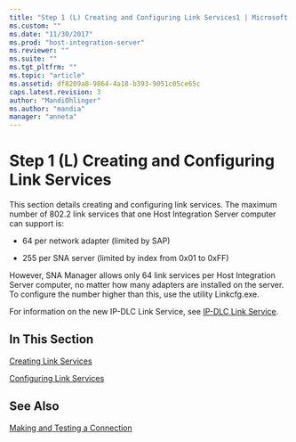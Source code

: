 ```yaml
---
title: "Step 1 (L) Creating and Configuring Link Services1 | Microsoft Docs"
ms.custom: ""
ms.date: "11/30/2017"
ms.prod: "host-integration-server"
ms.reviewer: ""
ms.suite: ""
ms.tgt_pltfrm: ""
ms.topic: "article"
ms.assetid: df8209a8-9864-4a18-b393-9051c05ce65c
caps.latest.revision: 3
author: "MandiOhlinger"
ms.author: "mandia"
manager: "anneta"
---
```

# Step 1 (L) Creating and Configuring Link Services
This section details creating and configuring link services. The maximum number of 802.2 link services that one Host Integration Server computer can support is:  
  
-   64 per network adapter (limited by SAP)  
  
-   255 per SNA server (limited by index from 0x01 to 0xFF)  
  
 However, SNA Manager allows only 64 link services per Host Integration Server computer, no matter how many adapters are installed on the server. To configure the number higher than this, use the utility Linkcfg.exe.  
  
 For information on the new IP-DLC Link Service, see [IP-DLC Link Service](../core/ip-dlc-link-service1.md).  
  
## In This Section  
 [Creating Link Services](../core/creating-link-services1.md)  
  
 [Configuring Link Services](../core/configuring-link-services1.md)  
  
## See Also  
 [Making and Testing a Connection](../core/making-and-testing-a-connection2.md)